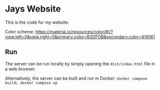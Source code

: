 # Jays Website

This is the code for my website.

Color scheme: https://material.io/resources/color/#!/?view.left=0&view.right=0&primary.color=B2DFDB&secondary.color=616161

## Run

The server can be run locally by simply opening the `dist/index.html` file in a web browser.

Alternatively, the server can be built and run in Docker: `docker compose build; docker compose up`
